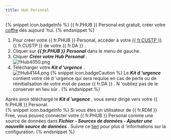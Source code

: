 ```yaml
---
title: Hub Personal
---
```

{% snippet icon.badgeInfo %} 
{{ fr.PHUB }} Personal est gratuit, créer votre [coffre](https://password.devolutions.net/fr/personal) dès aujourd 'hui. 
{% endsnippet %}
 
1. Pour créer votre {{ fr.PHUB }} Personal, accéder à votre [{{ fr.CUSTP }}](https://portal.devolutions.com/) {{ fr.CUSTP }} de votre {{ fr.DA }} . 
1. Cliquer sur ***{{ fr.PHUB }}*** ***Personal*** dans le menu de gauche. 
1. Cliquer ***Créer votre Hub Personal*** .  
![!!Hub4050.png](https://webdevolutions.azureedge.net/docs/fr/hub/Hub4050.png) 
1. Télécharger votre ***Kit d 'urgence*** .  
![!!Hub4144.png](https://webdevolutions.azureedge.net/docs/fr/hub/Hub4144.png) 
{% snippet icon.badgeCaution %} 
Le ***Kit d 'urgence*** contient votre clé d 'urgence qui sera requise en cas de perte ou de réinitialisation de votre mot de passe {{ fr.DA }} . N 'oubliez pas de le conserver en lieu sûr . 
{% endsnippet %}
 
Après avoir téléchargé le ***Kit d 'urgence*** , vous serez dirigé vers votre {{ fr.PHUB }} Personal.  
{% snippet icon.badgeInfo %} 
Si vous êtes un utilisateur de {{ fr.RDM }} Free, vous pouvez connecter votre {{ fr.PHUB }} Personal comme une source de données dans ***Fichier - Sources de données - Ajouter une nouvelle source de données*** . Suivre ce [lien](/fr/rdm/windows/data-sources/data-sources-types/hub-personal/) pour plus d 'informations sur la configuration. 
{% endsnippet %}
 

